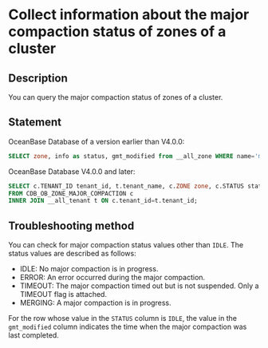 # Collect information about the major compaction status of zones of a cluster

## Description

You can query the major compaction status of zones of a cluster.

## Statement

OceanBase Database of a version earlier than V4.0.0:

```sql
SELECT zone, info as status, gmt_modified from __all_zone WHERE name='merge_status' AND zone != '';
```

OceanBase Database V4.0.0 and later:

```sql
SELECT c.TENANT_ID tenant_id, t.tenant_name, c.ZONE zone, c.STATUS status, c.LAST_FINISH_TIME, c.IS_ERROR, c.INFO
FROM CDB_OB_ZONE_MAJOR_COMPACTION c
INNER JOIN __all_tenant t ON c.tenant_id=t.tenant_id;
```

## Troubleshooting method

You can check for major compaction status values other than `IDLE`. The status values are described as follows:

* IDLE: No major compaction is in progress.
* ERROR: An error occurred during the major compaction.
* TIMEOUT: The major compaction timed out but is not suspended. Only a TIMEOUT flag is attached.
* MERGING: A major compaction is in progress.

For the row whose value in the `STATUS` column is `IDLE`, the value in the `gmt_modified` column indicates the time when the major compaction was last completed.
